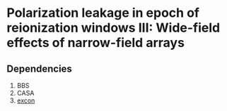 # Polarization leakage in epoch of reionization windows III: Wide-field effects of narrow-field arrays

## Dependencies
1. BBS 
1. CASA
1. [excon](https://sourceforge.net/projects/exconimager/)
